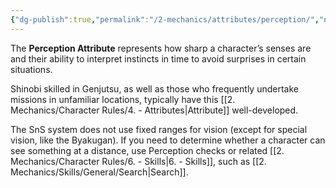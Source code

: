 ```yaml
---
{"dg-publish":true,"permalink":"/2-mechanics/attributes/perception/","noteIcon":""}
---
```


The **Perception Attribute** represents how sharp a character’s senses are and their ability to interpret instincts in time to avoid surprises in certain situations.

Shinobi skilled in Genjutsu, as well as those who frequently undertake missions in unfamiliar locations, typically have this [[2. Mechanics/Character Rules/4. - Attributes\|Attribute]] well-developed.

The SnS system does not use fixed ranges for vision (except for special vision, like the Byakugan). If you need to determine whether a character can see something at a distance, use Perception checks or related [[2. Mechanics/Character Rules/6. - Skills\|6. - Skills]], such as [[2. Mechanics/Skills/General/Search\|Search]].